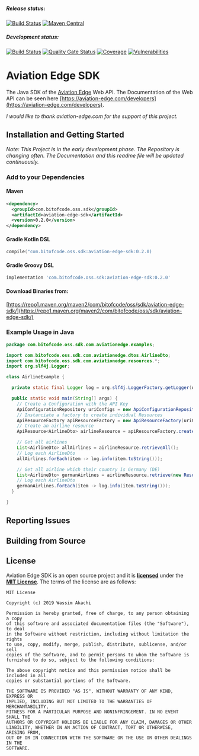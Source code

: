 ##### Release status:
[![Build Status](https://travis-ci.org/bitofcode/aviation-edge-sdk.svg?branch=master)](https://travis-ci.org/bitofcode/aviation-edge-sdk)
[![Maven Central](https://maven-badges.herokuapp.com/maven-central/com.bitofcode.oss.sdk/aviation-edge-sdk/badge.svg)](https://maven-badges.herokuapp.com/maven-central/com.bitofcode.oss.sdk/aviation-edge-sdk)

##### Development status:
[![Build Status](https://travis-ci.org/bitofcode/aviation-edge-sdk.svg?branch=develop)](https://travis-ci.org/bitofcode/aviation-edge-sdk)
[![Quality Gate Status](https://sonarcloud.io/api/project_badges/measure?project=bitofcode_aviation-edge-sdk&metric=alert_status)](https://sonarcloud.io/dashboard?id=bitofcode_aviation-edge-sdk)
[![Coverage](https://sonarcloud.io/api/project_badges/measure?project=bitofcode_aviation-edge-sdk&metric=coverage)](https://sonarcloud.io/dashboard?id=bitofcode_aviation-edge-sdk)
[![Vulnerabilities](https://sonarcloud.io/api/project_badges/measure?project=bitofcode_aviation-edge-sdk&metric=vulnerabilities)](https://sonarcloud.io/dashboard?id=bitofcode_aviation-edge-sdk)

# Aviation Edge SDK 
The Java SDK of the [Aviation Edge](https://aviation-edge.com) Web API. 
The Documentation of the Web API can be seen here [https://aviation-edge.com/developers](https://aviation-edge.com/developers).

*I would like to thank aviation-edge.com for the support of this project.*

## Installation and Getting Started

*Note: This Project is in the early development phase. The Repository is changing often. The Documentation and this readme file will be updated continuously.*

### Add to your Dependencies

#### Maven
```xml
<dependency>
  <groupId>com.bitofcode.oss.sdk</groupId>
  <artifactId>aviation-edge-sdk</artifactId>
  <version>0.2.0</version>
</dependency>
```

#### Gradle Kotlin DSL
```kotlin
compile("com.bitofcode.oss.sdk:aviation-edge-sdk:0.2.0)
```

#### Gradle Groovy DSL
```groovy
implementation 'com.bitofcode.oss.sdk:aviation-edge-sdk:0.2.0'
```
#### Download Binaries from:
[https://repo1.maven.org/maven2/com/bitofcode/oss/sdk/aviation-edge-sdk/](https://repo1.maven.org/maven2/com/bitofcode/oss/sdk/aviation-edge-sdk/)

### Example Usage in Java

```java
package com.bitofcode.oss.sdk.com.aviationedge.examples;

import com.bitofcode.oss.sdk.com.aviationedge.dtos.AirlineDto;
import com.bitofcode.oss.sdk.com.aviationedge.resources.*;
import org.slf4j.Logger;

class AirlineExample {

  private static final Logger log = org.slf4j.LoggerFactory.getLogger(AirlineExample.class);

  public static void main(String[] args) {
    // Create a Configuration with the API Key
    ApiConfigurationRepository uriConfigs = new ApiConfigurationRepository(args[0]);
    // Instanciate a factory to create individual Resources
    ApiResourceFactory apiResourceFactory = new ApiResourceFactory(uriConfigs);
    // Create an airline resource
    ApiResource<AirlineDto> airlineResource = apiResourceFactory.createAirlineResource();

    // Get all airlines
    List<AirlineDto> allAirlines = airlineResource.retrieveAll();
    // Log each AirlineDto
    allAirlines.forEach(item -> log.info(item.toString()));

    // Get all airline which their country is Germany (DE)
    List<AirlineDto> germanAirlines = airlineResource.retrieve(new ResourceRequestWithQueryParameter().withCountryIso2Code("DE"));
    // Log each AirlineDto
    germanAirlines.forEach(item -> log.info(item.toString()));
  }

}

```

## Reporting Issues

## Building from Source

## License
Aviation Edge SDK is an open source project and 
it is **[licensed](https://raw.githubusercontent.com/bitofcode/aviation-edge-sdk/master/LICENSE)** under 
the **[MIT License](https://opensource.org/licenses/MIT)**. 
The terms of the license are as follows:

```
MIT License

Copyright (c) 2019 Wassim Akachi

Permission is hereby granted, free of charge, to any person obtaining a copy
of this software and associated documentation files (the "Software"), to deal
in the Software without restriction, including without limitation the rights
to use, copy, modify, merge, publish, distribute, sublicense, and/or sell
copies of the Software, and to permit persons to whom the Software is
furnished to do so, subject to the following conditions:

The above copyright notice and this permission notice shall be included in all
copies or substantial portions of the Software.

THE SOFTWARE IS PROVIDED "AS IS", WITHOUT WARRANTY OF ANY KIND, EXPRESS OR
IMPLIED, INCLUDING BUT NOT LIMITED TO THE WARRANTIES OF MERCHANTABILITY,
FITNESS FOR A PARTICULAR PURPOSE AND NONINFRINGEMENT. IN NO EVENT SHALL THE
AUTHORS OR COPYRIGHT HOLDERS BE LIABLE FOR ANY CLAIM, DAMAGES OR OTHER
LIABILITY, WHETHER IN AN ACTION OF CONTRACT, TORT OR OTHERWISE, ARISING FROM,
OUT OF OR IN CONNECTION WITH THE SOFTWARE OR THE USE OR OTHER DEALINGS IN THE
SOFTWARE.
```
